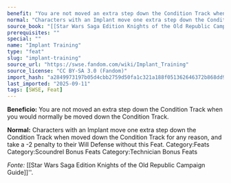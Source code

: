```yaml
---
benefit: "You are not moved an extra step down the Condition Track when you would normally be moved down the Condition Track."
normal: "Characters with an Implant move one extra step down the Condition Track when moved down the Condition Track for any reason, and take a -2 penalty to their Will Defense without this Feat. Category:Feats Category:Scoundrel Bonus Feats Category:Technician Bonus Feats"
source_book: "[[Star Wars Saga Edition Knights of the Old Republic Campaign Guide]]''"
prerequisites: ""
special: ""
name: "Implant Training"
type: "feat"
slug: "implant-training"
source_url: "https://swse.fandom.com/wiki/Implant_Training"
source_license: "CC BY-SA 3.0 (Fandom)"
import_hash: "a2849973197b05d4cbb2759d50fa1c321a188f051362646372b868dd9411311f"
last_imported: "2025-09-11"
tags: [SWSE, Feat]
---
```

**Beneficio:** You are not moved an extra step down the Condition Track when you would normally be moved down the Condition Track.

**Normal:** Characters with an Implant move one extra step down the Condition Track when moved down the Condition Track for any reason, and take a -2 penalty to their Will Defense without this Feat. Category:Feats Category:Scoundrel Bonus Feats Category:Technician Bonus Feats

*Fonte:* [[Star Wars Saga Edition Knights of the Old Republic Campaign Guide]]''.